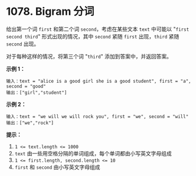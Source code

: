 # 1078. Bigram 分词

给出第一个词 `first` 和第二个词 `second`，考虑在某些文本 `text` 中可能以 "`first second third`" 形式出现的情况，其中 `second` 紧随 `first` 出现，`third` 紧随 `second` 出现。

对于每种这样的情况，将第三个词 "`third`" 添加到答案中，并返回答案。

**示例 1：**

```()
输入：text = "alice is a good girl she is a good student", first = "a", second = "good"
输出：["girl","student"]
```

**示例 2：**

```()
输入：text = "we will we will rock you", first = "we", second = "will"
输出：["we","rock"]
```

**提示：**

1. `1 <= text.length <= 1000`
2. `text` 由一些用空格分隔的单词组成，每个单词都由小写英文字母组成
3. `1 <= first.length, second.length <= 10`
4. `first` 和 `second` 由小写英文字母组成
